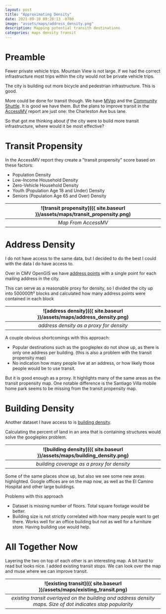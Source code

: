 ```yaml
---
layout: post
title: "Approximating Density"
date: 2021-09-10 09:20:13 -0700
image: "assets/maps/address_density.png"
description: Mapping potential transith destinations
categories: maps density transit
---
```


# Preamble

Fewer private vehicle trips. Mountain View is not large. If we had the correct infrastructure most trips within the city would not be private vehicle trips.

The city is building out more bicycle and pedestrian infrastructure. This is good.

More could be done for transit though. We have [MVgo](https://mvgo.org/) and the [Community Shuttle](https://mvcommunityshuttle.com/route-map/).
It is good we have them. But the plans to improve transit in the [AccessMV](https://mountainview.legistar.com/View.ashx?M=F&ID=9422505&GUID=85ED06B9-ADDB-4EB2-98E7-93B6DE838EC1) report are just one: the Charleston Ave bus lane. 

So that got me thinking about _if_ the city were to build more transit infrastructure, where would it be most effective?

# Transit Propensity

In the AccessMV report they create a "transit propensity" score based on these factors:

- Population Density
- Low-Income Household Density
- Zero-Vehicle Household Density
- Youth (Population Age 18 and Under) Density
- Seniors (Population Age 65 and Over) Density

|![transit propensity]({{ site.baseurl }}/assets/maps/transit_propensity.png)|
|:--:|
|*Map From AccessMV*|

# Address Density

I do not have access to the same data, but I decided to do the best I could with the data I do have access to.

Over in CMV OpenGIS we have [address points](https://data-mountainview.opendata.arcgis.com/datasets/address-points/explore?location=37.396980%2C-122.080900%2C13.75)
with a single point for each mailing address in the city.

This can serve as a reasonable proxy for density, so I divided the city up into 500000ft² blocks and calculated how many address points were contained in each block

|![address density]({{ site.baseurl }}/assets/maps/address_density.png)|
|:--:|
|*address density as a proxy for density*|

A couple obvious shortcomings with this approach:

- Popular destinations such as the googleplex do not show up, as there is only one address per building.
  (this is also a problem with the transit propensity map)
- No indication how many people live at an address, or how likely those people would be to use transit.

But it is good enough as a proxy. It highlights many of the same areas as the transit propensity map. One notable difference is the Santiago Villa mobile home park seems to be missing from the transit propensity map.

# Building Density

Another dataset I have access to is [building density](https://data-mountainview.opendata.arcgis.com/datasets/buildingfootprint/explore?location=37.411093%2C-122.084891%2C19.01).

Calculating the percent of land in an area that is containing structures would solve the googleplex problem.

|![building density]({{ site.baseurl }}/assets/maps/building_density.png)|
|:--:|
|*building coverage as a proxy for density*|

Some of the same places show up, but also we see some new areas highlighted. Google offices are on the map now, as well as the El Camino Hospital and other large buildings.

Problems with this approach

- Dataset is missing number of floors. Total square footage would be better.
- Building size is not strictly correlated with how many people want to get there. Works well for an office building but not as well for a furniture store. Having building use would help.

# All Together Now

Layering the two on top of each other is an interesting map. A bit hard to read but looks nice. I added existing transit stops. We can look over the map and muse where we can improve transit.

|![existing transit]({{ site.baseurl }}/assets/maps/existing_transit.png)|
|:--:|
|*existing transit overlayed on the building and address density maps. Size of dot indicates stop popularity*|
